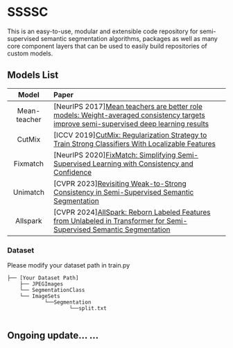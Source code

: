 # SSSSC

This is an easy-to-use, modular and extensible code repository for semi-supervised semantic segmentation algorithms, packages as well as many core component layers that can be used to easily build repositories of custom models.

## Models List

|                 Model                  | Paper                                                                                                                                                           |
| :------------------------------------: | :-------------------------------------------------------------------------------------------------------------------------------------------------------------- |
|  Mean-teacher  | [NeurIPS 2017][Mean teachers are better role models: Weight-averaged consistency targets improve semi-supervised deep learning results](https://proceedings.neurips.cc/paper/2017/hash/68053af2923e00204c3ca7c6a3150cf7-Abstract.html)             |
|     CutMix      | [ICCV 2019][CutMix: Regularization Strategy to Train Strong Classifiers With Localizable Features](https://openaccess.thecvf.com/content_ICCV_2019/html/Yun_CutMix_Regularization_Strategy_to_Train_Strong_Classifiers_With_Localizable_Features_ICCV_2019_paper.html)                                                   |       
| Fixmatch | [NeurIPS 2020][FixMatch: Simplifying Semi-Supervised Learning with Consistency and Confidence](https://proceedings.neurips.cc/paper/2020/hash/06964dce9addb1c5cb5d6e3d9838f733-Abstract.html)                    |
|     Unimatch      | [CVPR 2023][Revisiting Weak-to-Strong Consistency in Semi-Supervised Semantic Segmentation](https://openaccess.thecvf.com/content/CVPR2023/html/Yang_Revisiting_Weak-to-Strong_Consistency_in_Semi-Supervised_Semantic_Segmentation_CVPR_2023_paper.html)                                                   |            
|     Allspark| [CVPR 2024][AllSpark: Reborn Labeled Features from Unlabeled in Transformer for Semi-Supervised Semantic Segmentation](https://openaccess.thecvf.com/content/CVPR2024/html/Wang_AllSpark_Reborn_Labeled_Features_from_Unlabeled_in_Transformer_for_Semi-Supervised_CVPR_2024_paper.html)                                                   |          
                                             
### Dataset

Please modify your dataset path in train.py

```
├── [Your Dataset Path]
    ├── JPEGImages
    └── SegmentationClass
    └── ImageSets
    		└──Segmentation
    				└──split.txt
    		
```


## Ongoing update... ...





